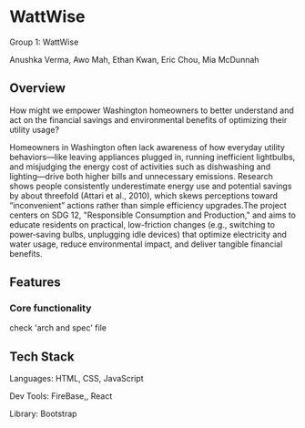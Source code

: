 # WattWise
Group 1: WattWise

Anushka Verma, Awo Mah, Ethan Kwan, Eric Chou, Mia McDunnah

## Overview
How might we empower Washington homeowners to better understand and act on the financial savings and environmental benefits of optimizing their utility usage? 


Homeowners in Washington often lack awareness of how everyday utility behaviors—like leaving appliances plugged in, running inefficient lightbulbs, and misjudging the energy cost of activities such as dishwashing and lighting—drive both higher bills and unnecessary emissions. Research shows people consistently underestimate energy use and potential savings by about threefold (Attari et al., 2010), which skews perceptions toward “inconvenient” actions rather than simple efficiency upgrades.The project centers on SDG 12, "Responsible Consumption and Production," and aims to educate residents on practical, low-friction changes (e.g., switching to power‑saving bulbs, unplugging idle devices) that optimize electricity and water usage, reduce environmental impact, and deliver tangible financial benefits.

## Features
### Core functionality
check 'arch and spec' file

## Tech Stack
Languages: HTML, CSS, JavaScript

Dev Tools: FireBase,, React

Library: Bootstrap
